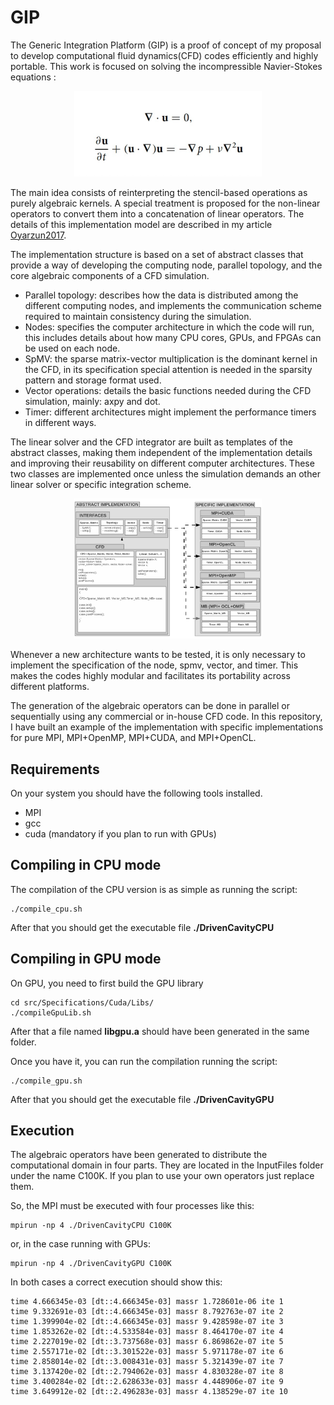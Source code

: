 # GIP

The Generic Integration Platform (GIP) is a proof of concept of my proposal to develop computational fluid dynamics(CFD) codes efficiently and highly portable.
This work is focused on solving the incompressible Navier-Stokes equations :
<p align="center"><img src="/imgs/NSequations.png" alt="drawing" width="300"/></p>


The main idea consists of reinterpreting the stencil-based operations as purely algebraic kernels. A special treatment is proposed for the non-linear operators to convert them into a concatenation of linear operators. The details of this implementation model are described in my article [Oyarzun2017](https://www.tandfonline.com/doi/abs/10.1080/10618562.2017.1390084).

The implementation structure is based on a set of abstract classes that provide a way of developing the computing node, parallel topology, and the core algebraic components of a CFD simulation.

- Parallel topology: describes how the data is distributed among the different computing nodes, and implements the communication scheme required to maintain consistency during the simulation.
- Nodes: specifies the computer architecture in which the code will run, this includes details about how many CPU cores, GPUs, and FPGAs can be used on each node.
- SpMV: the sparse matrix-vector multiplication is the dominant kernel in the CFD, in its specification special attention is needed in the sparsity pattern and storage format used.
- Vector operations: details the basic functions needed during the CFD simulation, mainly: axpy and dot.
- Timer: different architectures might implement the performance timers in different ways.

The linear solver and the CFD integrator are built as templates of the abstract classes, making them independent of the implementation details and improving their reusability on different computer architectures. These two classes are implemented once unless the simulation demands an other linear solver or specific integration scheme.

<p align="center"><img src="/imgs/structure.png" alt="drawing" width="300"/></p>

Whenever a new architecture wants to be tested, it is only necessary to implement the specification of the node, spmv, vector, and timer. This makes the codes highly modular and facilitates its portability across different platforms. 

The generation of the algebraic operators can be done in parallel or sequentially using any commercial or in-house CFD code.
In this repository, I have built an example of the implementation with specific implementations for pure MPI, MPI+OpenMP, MPI+CUDA, and MPI+OpenCL.

## Requirements
On your system you should have the following tools installed.

- MPI
- gcc
- cuda (mandatory if you plan to run with GPUs)

## Compiling in CPU mode

The compilation of the CPU version is as simple as running the script:
```
./compile_cpu.sh
```

After that you should get the executable file **./DrivenCavityCPU**

## Compiling in GPU mode
On GPU, you need to first build the GPU library
```
cd src/Specifications/Cuda/Libs/
./compileGpuLib.sh 
```
After that a file named **libgpu.a** should have been generated in the same folder.

Once you have it, you can run the compilation running the script:
```
./compile_gpu.sh
```
After that you should get the executable file **./DrivenCavityGPU**


## Execution 

The algebraic operators have been generated to distribute the computational domain in four parts. They are located in the InputFiles folder under the name C100K. If you plan to use your own operators just replace them.

So, the MPI must be executed with four processes like this:
```
mpirun -np 4 ./DrivenCavityCPU C100K
```
or, in the case running with GPUs:
```
mpirun -np 4 ./DrivenCavityGPU C100K
```

In both cases a correct execution should show this:
```
time 4.666345e-03 [dt::4.666345e-03] massr 1.728601e-06 ite 1
time 9.332691e-03 [dt::4.666345e-03] massr 8.792763e-07 ite 2
time 1.399904e-02 [dt::4.666345e-03] massr 9.428598e-07 ite 3
time 1.853262e-02 [dt::4.533584e-03] massr 8.464170e-07 ite 4
time 2.227019e-02 [dt::3.737568e-03] massr 6.869862e-07 ite 5
time 2.557171e-02 [dt::3.301522e-03] massr 5.971178e-07 ite 6
time 2.858014e-02 [dt::3.008431e-03] massr 5.321439e-07 ite 7
time 3.137420e-02 [dt::2.794062e-03] massr 4.830328e-07 ite 8
time 3.400284e-02 [dt::2.628633e-03] massr 4.448906e-07 ite 9
time 3.649912e-02 [dt::2.496283e-03] massr 4.138529e-07 ite 10
```


